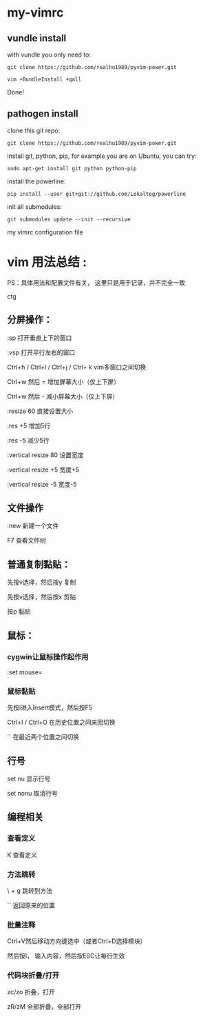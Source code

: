 # my-vimrc

## vundle install

with vundle you only need to:

    git clone https://github.com/realhu1989/pyvim-power.git

    vim +BundleInstall +qall

Done!

## pathogen install

clone this git repo:
    
    git clone https://github.com/realhu1989/pyvim-power.git

install git, python, pip, for example you are on Ubuntu, you can try:

    sudo apt-get install git python python-pip

install the powerline:

    pip install --user git+git://github.com/Lokaltog/powerline

init all submodules:

    git submodules update --init --recursive


my vimrc configuration file

# vim 用法总结  :  
PS：具体用法和配置文件有关， 这里只是用于记录，并不完全一致

ctg

## 分屏操作：

:sp         打开垂直上下的窗口

:vsp        打开平行左右的窗口

Ctrl+h / Ctrl+l / Ctrl+j / Ctrl+ k
            vim多窗口之间切换  

Ctrl+w 然后 =  增加屏幕大小（仅上下屏）

Ctrl+w 然后 -  减小屏幕大小（仅上下屏）

:resize 60     直接设置大小

:res +5        增加5行

:res -5        减少5行

:vertical resize 80    设置宽度

:vertical resize +5    宽度+5

:vertical resize -5    宽度-5

## 文件操作
:new <filename>
            新建一个文件

F7          查看文件树

## 普通复制黏贴：
先按v选择，然后按y  复制

先按v选择，然后按x  剪贴

按p                 黏贴

## 鼠标：

### cygwin让鼠标操作起作用
:set mouse=

### 鼠标黏贴
先按i进入Insert模式，然后按F5

Ctrl+I / Ctrl+O 
            在历史位置之间来回切换

``          在最近两个位置之间切换

## 行号

set nu      显示行号

set nonu    取消行号

## 编程相关

### 查看定义
K           查看定义

### 方法跳转

\ + g       跳转到方法

``          返回原来的位置

### 批量注释

Ctrl+V然后移动方向键选中（或者Ctrl+D选择模块）

然后按I， 输入内容，然后按ESC让每行生效

### 代码块折叠/打开

zc/zo  折叠，打开

zR/zM  全部折叠，全部打开


